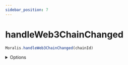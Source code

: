 ```yaml
---
sidebar_position: 7
---
```


# handleWeb3ChainChanged

```js
Moralis.handleWeb3ChainChanged(chainId)
```

<details><summary>Options</summary><br/>

- `chainId` (required)
  
</details>


